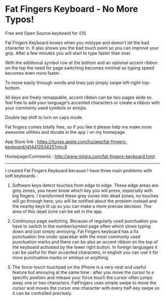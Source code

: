 # Fat Fingers Keyboard - No More Typos!

Free and Open Source keyboard for iOS

Fat Fingers Keyboard knows when you mistype and doesn't let the bad character in. It also shows you the bad touch point so you can improve your grip. After a few minutes you will start to type faster than ever.

With the additional symbol row at the bottom and an optional accent ribbon on the top the need for page switching becomes minimal so typing speed becomes even more faster.

To move easily through words and lines just simply swipe left-right-top-bottom.

All keys are freely remappable, accent ribbon can be two pages wide so feel free to add your language's accented characters or create a ribbon with your commonly used symbols or emojis.

Double tap shift to turn on caps mode.

Fat fingers comes totally free, so if you like it please help me make more awesome utilities and donate in the app / on my homepage.

App Store link : <https://itunes.apple.com/hu/app/fat-fingers-keyboard/id1441263425?mt=8>

Homepage/Comments : <http://www.milgra.com/fat-fingers-keyboard.html>

---

I created Fat Fingers Keyboard because I have three main problems with soft keyboards :

1. Software keys detect touches from edge to edge. These edge areas are grey zones, you never know which key you will press, especially with big fingers. I transformed these grey zones into dead zones, no touches will go through here, you will be notified about the problem instead and the nearby keys lit up so you can make a more precise decision. The area of this dead zone can be set in the app.

2. Continuous page switching. Because of regularly used punctuation you have to switch to the number/symbol page often which slows typing down and just simply annoying. Fat Fingers keyboard has a fix punctuation line under spacebar with the most commonly used punctuation marks and there can be also an accent ribbon on the top of the keyboard activated by the lower right button. In foreign languages it can be useful for their accented characters, in english you can use it for more punctuation marks or smileys or anything.

3. The force-touch touchpad on the iPhone is a very neat and useful feature but annoying at the same time : after you move the cursor to a specific position and release your force touch the cursor often jumps away one or two characters. FatFingers uses simple swipe to move the cursor and moves the cursor one character with every half-key swipe so it can be controlled precisely.

